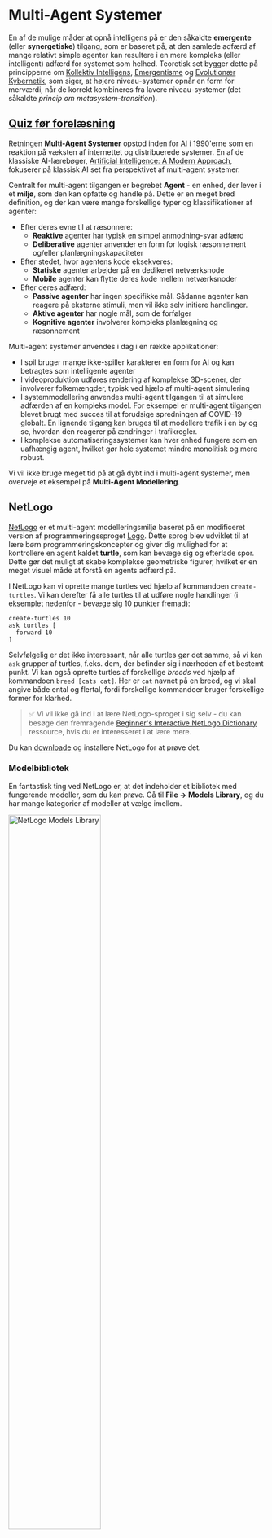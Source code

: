 <!--
CO_OP_TRANSLATOR_METADATA:
{
  "original_hash": "38a1185ae3d54b180378bbd71ae3ef16",
  "translation_date": "2025-09-23T09:26:42+00:00",
  "source_file": "lessons/6-Other/23-MultiagentSystems/README.md",
  "language_code": "da"
}
-->
# Multi-Agent Systemer

En af de mulige måder at opnå intelligens på er den såkaldte **emergente** (eller **synergetiske**) tilgang, som er baseret på, at den samlede adfærd af mange relativt simple agenter kan resultere i en mere kompleks (eller intelligent) adfærd for systemet som helhed. Teoretisk set bygger dette på principperne om [Kollektiv Intelligens](https://en.wikipedia.org/wiki/Collective_intelligence), [Emergentisme](https://en.wikipedia.org/wiki/Global_brain) og [Evolutionær Kybernetik](https://en.wikipedia.org/wiki/Global_brain), som siger, at højere niveau-systemer opnår en form for merværdi, når de korrekt kombineres fra lavere niveau-systemer (det såkaldte *princip om metasystem-transition*).

## [Quiz før forelæsning](https://ff-quizzes.netlify.app/en/ai/quiz/45)

Retningen **Multi-Agent Systemer** opstod inden for AI i 1990'erne som en reaktion på væksten af internettet og distribuerede systemer. En af de klassiske AI-lærebøger, [Artificial Intelligence: A Modern Approach](https://en.wikipedia.org/wiki/Artificial_Intelligence:_A_Modern_Approach), fokuserer på klassisk AI set fra perspektivet af multi-agent systemer.

Centralt for multi-agent tilgangen er begrebet **Agent** - en enhed, der lever i et **miljø**, som den kan opfatte og handle på. Dette er en meget bred definition, og der kan være mange forskellige typer og klassifikationer af agenter:

* Efter deres evne til at ræsonnere:
   - **Reaktive** agenter har typisk en simpel anmodning-svar adfærd
   - **Deliberative** agenter anvender en form for logisk ræsonnement og/eller planlægningskapaciteter
* Efter stedet, hvor agentens kode eksekveres:
   - **Statiske** agenter arbejder på en dedikeret netværksnode
   - **Mobile** agenter kan flytte deres kode mellem netværksnoder
* Efter deres adfærd:
   - **Passive agenter** har ingen specifikke mål. Sådanne agenter kan reagere på eksterne stimuli, men vil ikke selv initiere handlinger.
   - **Aktive agenter** har nogle mål, som de forfølger
   - **Kognitive agenter** involverer kompleks planlægning og ræsonnement

Multi-agent systemer anvendes i dag i en række applikationer:

* I spil bruger mange ikke-spiller karakterer en form for AI og kan betragtes som intelligente agenter
* I videoproduktion udføres rendering af komplekse 3D-scener, der involverer folkemængder, typisk ved hjælp af multi-agent simulering
* I systemmodellering anvendes multi-agent tilgangen til at simulere adfærden af en kompleks model. For eksempel er multi-agent tilgangen blevet brugt med succes til at forudsige spredningen af COVID-19 globalt. En lignende tilgang kan bruges til at modellere trafik i en by og se, hvordan den reagerer på ændringer i trafikregler.
* I komplekse automatiseringssystemer kan hver enhed fungere som en uafhængig agent, hvilket gør hele systemet mindre monolitisk og mere robust.

Vi vil ikke bruge meget tid på at gå dybt ind i multi-agent systemer, men overveje et eksempel på **Multi-Agent Modellering**.

## NetLogo

[NetLogo](https://ccl.northwestern.edu/netlogo/) er et multi-agent modelleringsmiljø baseret på en modificeret version af programmeringssproget [Logo](https://en.wikipedia.org/wiki/Logo_(programming_language)). Dette sprog blev udviklet til at lære børn programmeringskoncepter og giver dig mulighed for at kontrollere en agent kaldet **turtle**, som kan bevæge sig og efterlade spor. Dette gør det muligt at skabe komplekse geometriske figurer, hvilket er en meget visuel måde at forstå en agents adfærd på.

I NetLogo kan vi oprette mange turtles ved hjælp af kommandoen `create-turtles`. Vi kan derefter få alle turtles til at udføre nogle handlinger (i eksemplet nedenfor - bevæge sig 10 punkter fremad):

```
create-turtles 10
ask turtles [
  forward 10
]
```

Selvfølgelig er det ikke interessant, når alle turtles gør det samme, så vi kan `ask` grupper af turtles, f.eks. dem, der befinder sig i nærheden af et bestemt punkt. Vi kan også oprette turtles af forskellige *breeds* ved hjælp af kommandoen `breed [cats cat]`. Her er `cat` navnet på en breed, og vi skal angive både ental og flertal, fordi forskellige kommandoer bruger forskellige former for klarhed.

> ✅ Vi vil ikke gå ind i at lære NetLogo-sproget i sig selv - du kan besøge den fremragende [Beginner's Interactive NetLogo Dictionary](https://ccl.northwestern.edu/netlogo/bind/) ressource, hvis du er interesseret i at lære mere.

Du kan [downloade](https://ccl.northwestern.edu/netlogo/download.shtml) og installere NetLogo for at prøve det.

### Modelbibliotek

En fantastisk ting ved NetLogo er, at det indeholder et bibliotek med fungerende modeller, som du kan prøve. Gå til **File &rightarrow; Models Library**, og du har mange kategorier af modeller at vælge imellem.

<img alt="NetLogo Models Library" src="images/NetLogo-ModelLib.png" width="60%"/>

> Et skærmbillede af modelbiblioteket af Dmitry Soshnikov

Du kan åbne en af modellerne, for eksempel **Biology &rightarrow; Flocking**.

### Hovedprincipper

Efter åbning af modellen kommer du til NetLogos hovedskærm. Her er en eksempelmodel, der beskriver populationen af ulve og får, givet begrænsede ressourcer (græs).

![NetLogo Main Screen](../../../../../translated_images/NetLogo-Main.32653711ec1a01b3cab22ec0b148e64193d0b979b055285bef329d5e3d6958c5.da.png)

> Skærmbillede af Dmitry Soshnikov

På denne skærm kan du se:

* **Interface**-sektionen, som indeholder:
  - Hovedfeltet, hvor alle agenter lever
  - Forskellige kontroller: knapper, skydeknapper osv.
  - Grafer, som du kan bruge til at vise parametre for simuleringen
* **Code**-fanen, som indeholder editoren, hvor du kan skrive NetLogo-programmet

I de fleste tilfælde vil interfacet have en **Setup**-knap, som initialiserer simuleringsstatus, og en **Go**-knap, der starter eksekveringen. Disse håndteres af tilsvarende handlers i koden, der ser sådan ud:

```
to go [
...
]
```

NetLogos verden består af følgende objekter:

* **Agenter** (turtles), der kan bevæge sig på tværs af feltet og udføre handlinger. Du kan give agenter kommandoer ved hjælp af syntaksen `ask turtles [...]`, og koden i parentes udføres af alle agenter i *turtle mode*.
* **Patches** er kvadratiske områder af feltet, hvor agenter lever. Du kan referere til alle agenter på samme patch, eller du kan ændre patch-farver og nogle andre egenskaber. Du kan også `ask patches` om at udføre handlinger.
* **Observer** er en unik agent, der kontrollerer verden. Alle knaphandlers udføres i *observer mode*.

> ✅ Skønheden ved et multi-agent miljø er, at koden, der kører i turtle mode eller patch mode, udføres samtidig af alle agenter parallelt. Således kan du ved at skrive lidt kode og programmere adfærden af en individuel agent skabe kompleks adfærd for simuleringssystemet som helhed.

### Flocking

Som et eksempel på multi-agent adfærd kan vi overveje **[Flocking](https://en.wikipedia.org/wiki/Flocking_(behavior))**. Flocking er et komplekst mønster, der minder meget om, hvordan fugleflokke flyver. Når man ser dem flyve, kan man tro, at de følger en form for kollektiv algoritme, eller at de besidder en form for *kollektiv intelligens*. Men denne komplekse adfærd opstår, når hver individuel agent (i dette tilfælde en *fugl*) kun observerer nogle andre agenter inden for en kort afstand og følger tre simple regler:

* **Alignment** - den styrer mod den gennemsnitlige retning af nærliggende agenter
* **Cohesion** - den forsøger at styre mod den gennemsnitlige position af naboer (*langdistance tiltrækning*)
* **Separation** - når den kommer for tæt på andre fugle, forsøger den at bevæge sig væk (*kortdistance frastødning*)

Du kan køre flocking-eksemplet og observere adfærden. Du kan også justere parametre, såsom *grad af separation* eller *synsvidde*, som definerer, hvor langt hver fugl kan se. Bemærk, at hvis du reducerer synsvidden til 0, bliver alle fugle blinde, og flocking stopper. Hvis du reducerer separation til 0, samles alle fugle i en lige linje.

> ✅ Skift til **Code**-fanen og se, hvor de tre regler for flocking (alignment, cohesion og separation) er implementeret i koden. Bemærk, hvordan vi kun refererer til de agenter, der er inden for synsvidde.

### Andre modeller at udforske

Der er nogle flere interessante modeller, som du kan eksperimentere med:

* **Art &rightarrow; Fireworks** viser, hvordan et fyrværkeri kan betragtes som en kollektiv adfærd af individuelle ildstrømme
* **Social Science &rightarrow; Traffic Basic** og **Social Science &rightarrow; Traffic Grid** viser en model af bytrafik i 1D og 2D Grid med eller uden trafiklys. Hver bil i simuleringen følger følgende regler:
   - Hvis pladsen foran er tom - accelerer (op til en vis maksimal hastighed)
   - Hvis den ser en forhindring foran - brems (og du kan justere, hvor langt en chauffør kan se)
* **Social Science &rightarrow; Party** viser, hvordan folk grupperer sig under en cocktailfest. Du kan finde kombinationen af parametre, der fører til den hurtigste stigning i gruppens lykke.

Som du kan se fra disse eksempler, kan multi-agent simuleringer være en nyttig måde at forstå adfærden af et komplekst system bestående af individer, der følger den samme eller lignende logik. Det kan også bruges til at kontrollere virtuelle agenter, såsom [NPC'er](https://en.wikipedia.org/wiki/NPC) i computerspil eller agenter i 3D-animerede verdener.

## Deliberative Agenter

De agenter, der er beskrevet ovenfor, er meget simple og reagerer på ændringer i miljøet ved hjælp af en form for algoritme. Som sådan er de **reaktive agenter**. Men nogle gange kan agenter ræsonnere og planlægge deres handlinger, i hvilket tilfælde de kaldes **deliberative**.

Et typisk eksempel kunne være en personlig agent, der modtager en instruktion fra et menneske om at booke en ferie. Antag, at der er mange agenter på internettet, som kan hjælpe den. Den skal derefter kontakte andre agenter for at se, hvilke fly der er tilgængelige, hvad hotelpriserne er for forskellige datoer, og forsøge at forhandle den bedste pris. Når ferieplanen er færdig og bekræftet af ejeren, kan den fortsætte med bookingen.

For at gøre dette skal agenter **kommunikere**. For at kommunikationen skal lykkes, har de brug for:

* Nogle **standardiserede sprog til at udveksle viden**, såsom [Knowledge Interchange Format](https://en.wikipedia.org/wiki/Knowledge_Interchange_Format) (KIF) og [Knowledge Query and Manipulation Language](https://en.wikipedia.org/wiki/Knowledge_Query_and_Manipulation_Language) (KQML). Disse sprog er designet baseret på [Speech Act Theory](https://en.wikipedia.org/wiki/Speech_act).
* Disse sprog bør også inkludere nogle **protokoller til forhandlinger**, baseret på forskellige **auktionstyper**.
* En **fælles ontologi** at bruge, så de refererer til de samme begreber og kender deres semantik
* En måde at **opdage**, hvad forskellige agenter kan gøre, også baseret på en form for ontologi

Deliberative agenter er meget mere komplekse end reaktive, fordi de ikke kun reagerer på ændringer i miljøet, men også skal kunne *initiere* handlinger. En af de foreslåede arkitekturer for deliberative agenter er den såkaldte Belief-Desire-Intention (BDI) agent:

* **Beliefs** udgør et sæt viden om agentens miljø. Det kan struktureres som en vidensbase eller et sæt regler, som en agent kan anvende på en specifik situation i miljøet.
* **Desires** definerer, hvad en agent ønsker at gøre, dvs. dens mål. For eksempel er målet for den personlige assistent-agent ovenfor at booke en ferie, og målet for en hotel-agent er at maksimere profit.
* **Intentions** er specifikke handlinger, som en agent planlægger for at opnå sine mål. Handlinger ændrer typisk miljøet og forårsager kommunikation med andre agenter.

Der findes nogle platforme til at bygge multi-agent systemer, såsom [JADE](https://jade.tilab.com/). [Denne artikel](https://arxiv.org/ftp/arxiv/papers/2007/2007.08961.pdf) indeholder en gennemgang af multi-agent platforme sammen med en kort historie om multi-agent systemer og deres forskellige anvendelsesscenarier.

## Konklusion

Multi-agent systemer kan tage mange forskellige former og bruges i mange forskellige applikationer. 
De fokuserer alle på den enklere adfærd af en individuel agent og opnår mere kompleks adfærd for det samlede system på grund af **synergetisk effekt**.

## 🚀 Udfordring

Tag denne lektion til den virkelige verden og prøv at konceptualisere et multi-agent system, der kan løse et problem. Hvad skulle et multi-agent system for eksempel gøre for at optimere en skolebusrute? Hvordan kunne det fungere i et bageri?

## [Quiz efter forelæsning](https://ff-quizzes.netlify.app/en/ai/quiz/46)

## Gennemgang & Selvstudie

Undersøg brugen af denne type systemer i industrien. Vælg et domæne, såsom fremstilling eller videospilindustrien, og opdag, hvordan multi-agent systemer kan bruges til at løse unikke problemer.

## [NetLogo Opgave](assignment.md)

---

